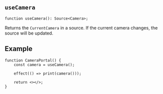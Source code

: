 ## `useCamera`

```tsx
function useCamera(): Source<Camera>;
```

Returns the `CurrentCamera` in a source. If the current camera changes, the source will be updated.

## Example

```tsx
function CameraPortal() {
	const camera = useCamera();

	effect(() => print(camera()));

	return <></>;
}
```
